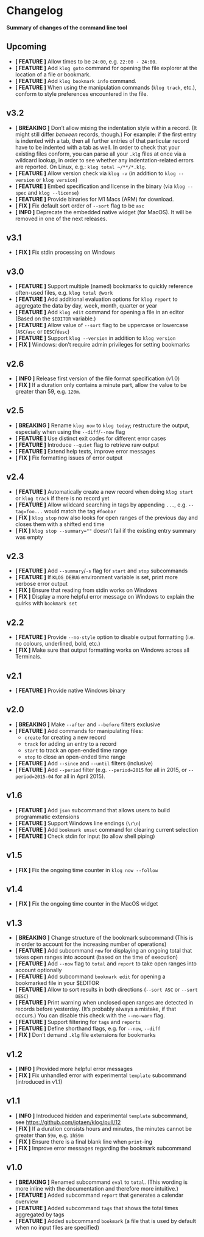 # Changelog
**Summary of changes of the command line tool**

## Upcoming
- **[ FEATURE ]** Allow times to be `24:00`, e.g. `22:00 - 24:00`.
- **[ FEATURE ]** Add `klog goto` command for opening the file explorer
  at the location of a file or bookmark.
- **[ FEATURE ]** Add `klog bookmark info` command.
- **[ FEATURE ]** When using the manipulation commands (`klog track`, etc.),
  conform to style preferences encountered in the file.

## v3.2
- **[ BREAKING ]** Don’t allow mixing the indentation style within a
  record. (It might still differ *between* records, though.) For example: if
  the first entry is indented with a tab, then all further entries of that
  particular record have to be indented with a tab as well. In order to check
  that your existing files conform, you can parse all your `.klg` files at once
  via a wildcard lookup, in order to see whether any indentation-related
  errors are reported. On Linux, e.g.: `klog total ~/**/*.klg`.
- **[ FEATURE ]** Allow version check via `klog -v` (in addition
  to `klog --version` or `klog version`)
- **[ FEATURE ]** Embed specification and license in the binary
  (via `klog --spec` and `klog --license`)
- **[ FEATURE ]** Provide binaries for M1 Macs (ARM) for download.
- **[ FIX ]** Fix default sort order of `--sort` flag to be `asc`
- **[ INFO ]** Deprecate the embedded native widget (for MacOS). It will be
  removed in one of the next releases.

## v3.1
- **[ FIX ]** Fix stdin processing on Windows

## v3.0
- **[ FEATURE ]** Support multiple (named) bookmarks to quickly
  reference often-used files, e.g. `klog total @work`
- **[ FEATURE ]** Add additional evaluation options for `klog report`
  to aggregate the data by day, week, month, quarter or year
- **[ FEATURE ]** Add `klog edit` command for opening a file in an editor
  (Based on the `$EDITOR` variable.)
- **[ FEATURE ]** Allow value of `--sort` flag to be uppercase
  or lowercase (`ASC`/`asc` or `DESC`/`desc`)
- **[ FEATURE ]** Support `klog --version` in addition to `klog version`
- **[ FIX ]** Windows: don’t require admin privileges for setting bookmarks 

## v2.6
- **[ INFO ]** Release first version of the file format
  specification (v1.0)
- **[ FIX ]** If a duration only contains a minute part,
  allow the value to be greater than 59, e.g. `120m`.

## v2.5
- **[ BREAKING ]** Rename `klog now` to `klog today`; restructure the
  output, especially when using the `--diff`/`--now` flag
- **[ FEATURE ]** Use distinct exit codes for different error cases
- **[ FEATURE ]** Introduce `--quiet` flag to retrieve raw output
- **[ FEATURE ]** Extend help texts, improve error messages 
- **[ FIX ]** Fix formatting issues of error output

## v2.4
- **[ FEATURE ]** Automatically create a new record when doing
  `klog start` or `klog track` if there is no record yet
- **[ FEATURE ]** Allow wildcard searching in tags by appending `...`,
  e.g. `--tag=foo...` would match the tag `#foobar`
- **[ FIX ]** `klog stop` now also looks for open ranges of the
  previous day and closes them with a shifted end time
- **[ FIX ]** `klog stop --summary=""` doesn’t fail if the existing
  entry summary was empty

## v2.3
- **[ FEATURE ]** Add `--summary`/`-s` flag for `start` and
  `stop` subcommands
- **[ FEATURE ]** If `KLOG_DEBUG` environment variable is set,
  print more verbose error output
- **[ FIX ]** Ensure that reading from stdin works on Windows
- **[ FIX ]** Display a more helpful error message on Windows
  to explain the quirks with `bookmark set`

## v2.2
- **[ FEATURE ]** Provide `--no-style` option to disable output
  formatting (i.e. no colours, underlined, bold, etc.)
- **[ FIX ]** Make sure that output formatting works on Windows
  across all Terminals.

## v2.1
- **[ FEATURE ]** Provide native Windows binary

## v2.0
- **[ BREAKING ]** Make `--after` and `--before` filters exclusive
- **[ FEATURE ]** Add commands for manipulating files:
  - `create` for creating a new record
  - `track` for adding an entry to a record
  - `start` to track an open-ended time range
  - `stop` to close an open-ended time range
- **[ FEATURE ]** Add `--since` and `--until` filters (inclusive)
- **[ FEATURE ]** Add `--period` filter (e.g. `--period=2015` for 
  all in 2015, or `--period=2015-04` for all in April 2015).

## v1.6
- **[ FEATURE ]** Add `json` subcommand that allows users to build
  programmatic extensions
- **[ FEATURE ]** Support Windows line endings (`\r\n`)
- **[ FEATURE ]** Add `bookmark unset` command for clearing current selection
- **[ FEATURE ]** Check stdin for input (to allow shell piping)

## v1.5
- **[ FIX ]** Fix the ongoing time counter in `klog now --follow`

## v1.4
- **[ FIX ]** Fix the ongoing time counter in the MacOS widget

## v1.3
- **[ BREAKING ]** Change structure of the bookmark subcommand
  (This is in order to account for the increasing number of operations)
- **[ FEATURE ]** Add subcommand `now` for displaying an ongoing total
  that takes open ranges into account (based on the time of execution)
- **[ FEATURE ]** Add `--now` flag to `total` and `report` to take
  open ranges into account optionally
- **[ FEATURE ]** Add subcommand `bookmark edit` for opening a bookmarked
  file in your $EDITOR
- **[ FEATURE ]** Allow to sort results in both directions
  (`--sort ASC` or `--sort DESC`)
- **[ FEATURE ]** Print warning when unclosed open ranges are detected
  in records before yesterday. (It’s probably always a mistake, if that occurs.)
  You can disable this check with the `--no-warn` flag.
- **[ FEATURE ]** Support filtering for `tags` and `reports`
- **[ FEATURE ]** Define shorthand flags, e.g. for `--now`, `--diff`
- **[ FIX ]** Don’t demand `.klg` file extensions for bookmarks

## v1.2
- **[ INFO ]** Provided more helpful error messages
- **[ FIX ]** Fix unhandled error with experimental `template` subcommand
  (introduced in v1.1)

## v1.1
- **[ INFO ]** Introduced hidden and experimental `template` subcommand,
  see https://github.com/jotaen/klog/pull/12
- **[ FIX ]** If a duration consists hours and minutes,
  the minutes cannot be greater than `59m`, e.g. `1h59m`
- **[ FIX ]** Ensure there is a final blank line when `print`-ing
- **[ FIX ]** Improve error messages regarding the bookmark subcommand

## v1.0
- **[ BREAKING ]** Renamed subcommand `eval` to `total`.
  (This wording is more inline with the documentation and
  therefore more intuitive.)
- **[ FEATURE ]** Added subcommand `report` that generates a
  calendar overview
- **[ FEATURE ]** Added subcommand `tags` that shows the total
  times aggregated by tags
- **[ FEATURE ]** Added subcommand `bookmark` (a file that
  is used by default when no input files are specified)

